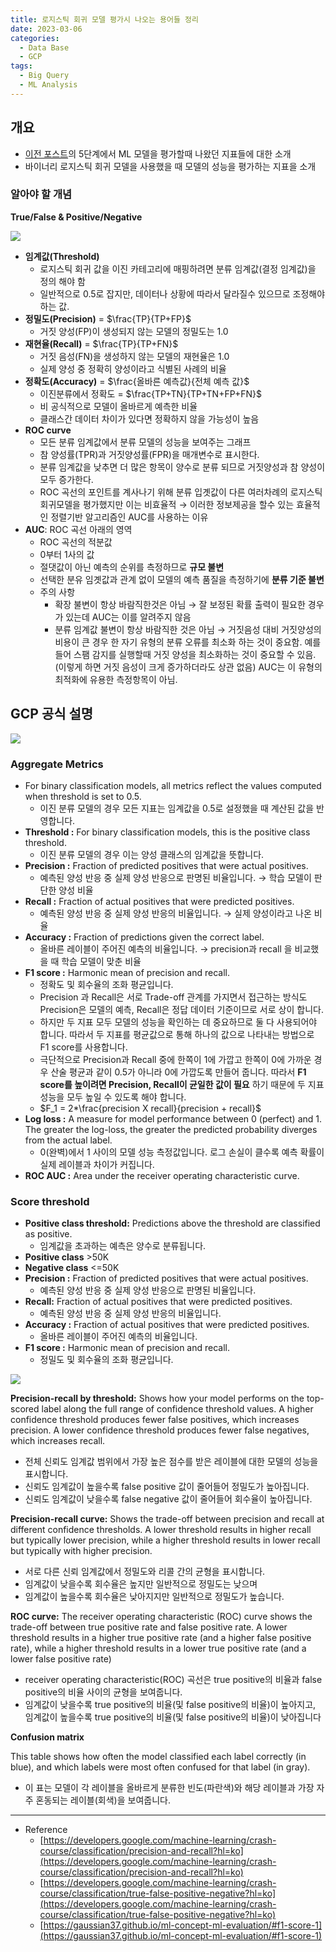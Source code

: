 ```yaml
---
title: 로지스틱 회귀 모델 평가시 나오는 용어들 정리
date: 2023-03-06
categories:
  - Data Base
  - GCP
tags: 
  - Big Query
  - ML Analysis
---
```


## 개요

- [이전 포스트](https://jmj3047.github.io/2023/02/28/BQML_Pred/)의 5단계에서 ML 모델을 평가할때 나왔던 지표들에 대한 소개
- 바이너리 로지스틱 회귀 모델을 사용했을 때 모델의 성능을 평가하는 지표을 소개

### 알아야 할 개념

******************************************True/False & Positive/Negative******************************************

![ ](images/Logisitic_Eval_words/Untitled.png)

- **임계값(Threshold)**
    - 로지스틱 회귀 값을 이진 카테고리에 매핑하려면 분류 임계값(결정 임계값)을 정의 해야 함
    - 일반적으로 0.5로 잡지만, 데이터나 상황에 따라서 달라질수 있으므로 조정해야 하는 값.
- **정밀도(Precision)** = $\frac{TP}{TP+FP}$
    - 거짓 양성(FP)이 생성되지 않는 모델의 정밀도는 1.0
- **재현율(Recall)** = $\frac{TP}{TP+FN}$
    - 거짓 음성(FN)을 생성하지 않는 모델의 재현율은 1.0
    - 실제 양성 중 정확히 양성이라고 식별된 사례의 비율
- **정확도(Accuracy)** = $\frac{올바른 예측값}{전체 예측 값}$
    - 이진분류에서 정확도 = $\frac{TP+TN}{TP+TN+FP+FN}$
    - 비 공식적으로 모델이 올바르게 예측한 비율
    - 클래스간 데이터 차이가 있다면 정확하지 않을 가능성이 높음
- **ROC curve**
    - 모든 분류 임계값에서 분류 모델의 성능을 보여주는 그래프
    - 참 양성률(TPR)과 거짓양성률(FPR)을 매개변수로 표시한다.
    - 분류 임계값을 낮추면 더 많은 항목이 양수로 분류 되므로 거짓양성과 참 양성이 모두 증가한다.
    - ROC 곡선의 포인트를 계사나기 위해 분류 입곗값이 다른 여러차례의 로지스틱 회귀모델을 평가했지만 이는 비효율적 → 이러한 정보제공을 할수 있는 효율적인 정렬기반 알고리즘인 AUC를 사용하는 이유
- **AUC**: ROC 곡선 아래의 영역
    - ROC 곡선의 적분값
    - 0부터 1사의 값
    - 절댓값이 아닌 예측의 순위를 측정하므로 **규모 불변**
    - 선택한 분유 임곗값과 관계 없이 모델의 예측 품질을 측정하기에 **분류 기준 불변**
    - 주의 사항
        - 확장 불변이 항상 바람직한것은 아님 → 잘 보정된 확률 출력이 필요한 경우가 있는데 AUC는 이를 알려주지 않음
        - 분류 임계값 불변이 항상 바람직한 것은 아님 → 거짓음성 대비 거짓양성의 비용이 큰 경우 한 자기 유형의 분류 오류를 최소화 하는 것이 중요함. 예를 들어 스팸 감지를 실행할때 거짓 양성을 최소화하는 것이 중요할 수 있음.(이렇게 하면 거짓 음성이 크게 증가하더라도 상관 없음) AUC는 이 유형의 최적화에 유용한 측정항목이 아님.

## GCP 공식 설명

![ ](images/Logisitic_Eval_words/Untitled%201.png)

### ****Aggregate Metrics****

- For binary classification models, all metrics reflect the values computed when threshold is set to 0.5.
    - 이진 분류 모델의 경우 모든 지표는 임계값을 0.5로 설정했을 때 계산된 값을 반영합니다.
- **Threshold :** For binary classification models, this is the positive class threshold.
    - 이진 분류 모델의 경우 이는 양성 클래스의 임계값을 뜻합니다.
- **Precision :** Fraction of predicted positives that were actual positives.
    - 예측된 양성 반응 중 실제 양성 반응으로 판명된 비율입니다. → 학습 모델이 판단한 양성 비율
- **Recall :** Fraction of actual positives that were predicted positives.
    - 예측된 양성 반응 중 실제 양성 반응의 비율입니다. → 실제 양성이라고 나온 비율
- **Accuracy :** Fraction of predictions given the correct label.
    - 올바른 레이블이 주어진 예측의 비율입니다. → precision과 recall 을 비교했을 때 학습 모델이 맞춘 비율
- **F1 score :** Harmonic mean of precision and recall.
    - 정확도 및 회수율의 조화 평균입니다.
    - Precision 과 Recall은 서로 Trade-off 관계를 가지면서 접근하는 방식도 Precision은 모델의 예측, Recall은 정답 데이터 기준이므로 서로 상이 합니다. 
    - 하지만 두 지표 모두 모델의 성능을 확인하는 데 중요하므로 둘 다 사용되어야 합니다. 따라서 두 지표를 평균값으로 통해 하나의 값으로 나타내는 방법으로 F1 score를 사용합니다. 
    - 극단적으로 Precision과 Recall 중에 한쪽이 1에 가깝고 한쪽이 0에 가까운 경우 산술 평균과 같이 0.5가 아니라 0에 가깝도록 만들어 줍니다. 따라서 **F1 score를 높이려면 Precision, Recall이 균일한 값이 필요** 하기 때문에 두 지표 성능을 모두 높일 수 있도록 해야 합니다. 
    - $F_1 = 2*\frac{precision X recall}{precision + recall}$
- **Log loss :** A measure for model performance between 0 (perfect) and 1. The greater the log-loss, the greater the predicted probability diverges from the actual label.
    - 0(완벽)에서 1 사이의 모델 성능 측정값입니다. 로그 손실이 클수록 예측 확률이 실제 레이블과 차이가 커집니다.
- **ROC AUC :** Area under the receiver operating characteristic curve.

### **Score threshold**

- **Positive class threshold:** Predictions above the threshold are classified as positive.
    - 임계값을 초과하는 예측은 양수로 분류됩니다.
- **Positive class** >50K
- **Negative class** <=50K
- **Precision :** Fraction of predicted positives that were actual positives.
    - 예측된 양성 반응 중 실제 양성 반응으로 판명된 비율입니다.
- **Recall:** Fraction of actual positives that were predicted positives.
    - 예측된 양성 반응 중 실제 양성 반응의 비율입니다.
- **Accuracy :** Fraction of actual positives that were predicted positives.
    - 올바른 레이블이 주어진 예측의 비율입니다.
- **F1 score :** Harmonic mean of precision and recall.
    - 정밀도 및 회수율의 조화 평균입니다.

![ ](images/Logisitic_Eval_words/Untitled%202.png)

****Precision-recall by threshold:**** Shows how your model performs on the top-scored label along the full range of confidence threshold values. A higher confidence threshold produces fewer false positives, which increases precision. A lower confidence threshold produces fewer false negatives, which increases recall.

- 전체 신뢰도 임계값 범위에서 가장 높은 점수를 받은 레이블에 대한 모델의 성능을 표시합니다.
- 신뢰도 임계값이 높을수록 false positive 값이 줄어들어 정밀도가 높아집니다.
- 신뢰도 임계값이 낮을수록 false negative 값이 줄어들어 회수율이 높아집니다.

****Precision-recall curve:**** Shows the trade-off between precision and recall at different confidence thresholds. A lower threshold results in higher recall but typically lower precision, while a higher threshold results in lower recall but typically with higher precision.

- 서로 다른 신뢰 임계값에서 정밀도와 리콜 간의 균형을 표시합니다.
- 임계값이 낮을수록 회수율은 높지만 일반적으로 정밀도는 낮으며
- 임계값이 높을수록 회수율은 낮아지지만 일반적으로 정밀도가 높습니다.

****ROC curve:**** The receiver operating characteristic (ROC) curve shows the trade-off between true positive rate and false positive rate. A lower threshold results in a higher true positive rate (and a higher false positive rate), while a higher threshold results in a lower true positive rate (and a lower false positive rate)

- receiver operating characteristic(ROC) 곡선은 true positive의 비율과 false positive의 비율 사이의 균형을 보여줍니다.
- 임계값이 낮을수록 true positive의 비율(및 false positive의 비율)이 높아지고, 임계값이 높을수록 true positive의 비율(및 false positive의 비율)이 낮아집니다

**Confusion matrix**

This table shows how often the model classified each label correctly (in blue), and which labels were most often confused for that label (in gray).

- 이 표는 모델이 각 레이블을 올바르게 분류한 빈도(파란색)와 해당 레이블과 가장 자주 혼동되는 레이블(회색)을 보여줍니다.

---

- Reference
    - [https://developers.google.com/machine-learning/crash-course/classification/precision-and-recall?hl=ko](https://developers.google.com/machine-learning/crash-course/classification/precision-and-recall?hl=ko)
    - [https://developers.google.com/machine-learning/crash-course/classification/true-false-positive-negative?hl=ko](https://developers.google.com/machine-learning/crash-course/classification/true-false-positive-negative?hl=ko)
    - [https://gaussian37.github.io/ml-concept-ml-evaluation/#f1-score-1](https://gaussian37.github.io/ml-concept-ml-evaluation/#f1-score-1)